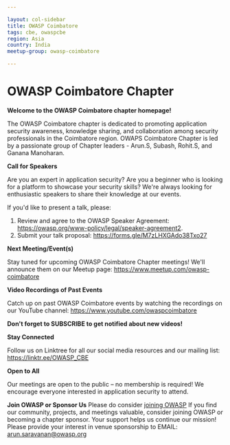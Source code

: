 ```yaml
---

layout: col-sidebar
title: OWASP Coimbatore
tags: cbe, owaspcbe
region: Asia
country: India
meetup-group: owasp-coimbatore

---
```


# OWASP Coimbatore Chapter

**Welcome to the OWASP Coimbatore chapter homepage!**

The OWASP Coimbatore chapter is dedicated to promoting application security awareness, knowledge sharing, and collaboration among security professionals in the Coimbatore region. 
OWAPS Coimbatore Chapter is led by a passionate group of Chapter leaders - Arun.S, Subash, Rohit.S, and Ganana Manoharan.



**Call for Speakers**

Are you an expert in application security? 
Are you a beginner who is looking for a platform to showcase your security skills? 
We're always looking for enthusiastic speakers to share their knowledge at our events. 

If you'd like to present a talk, please:
1. Review and agree to the OWASP Speaker Agreement: https://owasp.org/www-policy/legal/speaker-agreement2.
2. Submit your talk proposal: https://forms.gle/M7zLHXGAdo38Txo27



  
**Next Meeting/Event(s)**

Stay tuned for upcoming OWASP Coimbatore Chapter meetings! We'll announce them on our Meetup page: https://www.meetup.com/owasp-coimbatore



**Video Recordings of Past Events**

Catch up on past OWASP Coimbatore events by watching the recordings on our YouTube channel: https://www.youtube.com/owaspcoimbatore

**Don't forget to SUBSCRIBE to get notified about new videos!**




**Stay Connected**

Follow us on Linktree for all our social media resources and our mailing list: https://linktr.ee/OWASP_CBE




**Open to All**

Our meetings are open to the public – no membership is required! We encourage everyone interested in application security to attend.




**Join OWASP or Sponsor Us**
Please do consider [joining OWASP](https://owasp.org/membership/)
If you find our community, projects, and meetings valuable, consider joining OWASP or becoming a chapter sponsor. Your support helps us continue our mission!
Please provide your interest in venue sponsorship to EMAIL: arun.saravanan@owasp.org

